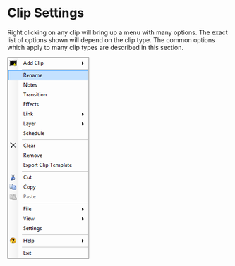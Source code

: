 # Clip Settings

Right clicking on any clip will bring up a menu with many options. The exact list of options shown will depend on the clip type. The common options which apply to many clip types are described in this section.

![](../../images/clip-menu.png)